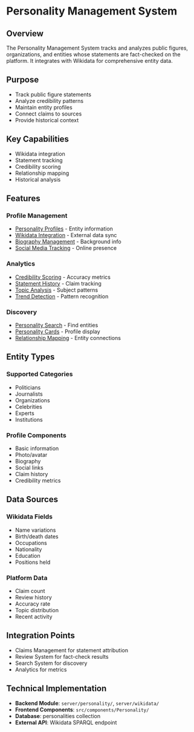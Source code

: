 # Personality Management System

## Overview
The Personality Management System tracks and analyzes public figures, organizations, and entities whose statements are fact-checked on the platform. It integrates with Wikidata for comprehensive entity data.

## Purpose
- Track public figure statements
- Analyze credibility patterns
- Maintain entity profiles
- Connect claims to sources
- Provide historical context

## Key Capabilities
- Wikidata integration
- Statement tracking
- Credibility scoring
- Relationship mapping
- Historical analysis

## Features

### Profile Management
- [Personality Profiles](./features/personality-profiles.md) - Entity information
- [Wikidata Integration](./features/wikidata-integration.md) - External data sync
- [Biography Management](./features/biography-management.md) - Background info
- [Social Media Tracking](./features/social-media-tracking.md) - Online presence

### Analytics
- [Credibility Scoring](./features/credibility-scoring.md) - Accuracy metrics
- [Statement History](./features/statement-history.md) - Claim tracking
- [Topic Analysis](./features/topic-analysis.md) - Subject patterns
- [Trend Detection](./features/trend-detection.md) - Pattern recognition

### Discovery
- [Personality Search](./features/personality-search.md) - Find entities
- [Personality Cards](./features/personality-cards.md) - Profile display
- [Relationship Mapping](./features/relationship-mapping.md) - Entity connections

## Entity Types

### Supported Categories
- Politicians
- Journalists
- Organizations
- Celebrities
- Experts
- Institutions

### Profile Components
- Basic information
- Photo/avatar
- Biography
- Social links
- Claim history
- Credibility metrics

## Data Sources

### Wikidata Fields
- Name variations
- Birth/death dates
- Occupations
- Nationality
- Education
- Positions held

### Platform Data
- Claim count
- Review history
- Accuracy rate
- Topic distribution
- Recent activity

## Integration Points
- Claims Management for statement attribution
- Review System for fact-check results
- Search System for discovery
- Analytics for metrics

## Technical Implementation
- **Backend Module**: `server/personality/`, `server/wikidata/`
- **Frontend Components**: `src/components/Personality/`
- **Database**: personalities collection
- **External API**: Wikidata SPARQL endpoint